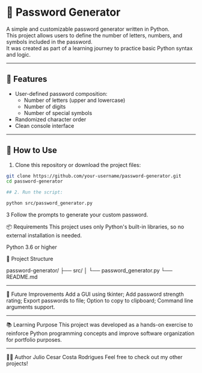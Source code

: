 # 🔐 Password Generator

A simple and customizable password generator written in Python.  
This project allows users to define the number of letters, numbers, and symbols included in the password.  
It was created as part of a learning journey to practice basic Python syntax and logic.

---

## 🚀 Features

- User-defined password composition:
  - Number of letters (upper and lowercase)
  - Number of digits
  - Number of special symbols
- Randomized character order
- Clean console interface

---

## 🧪 How to Use

1. Clone this repository or download the project files:

```bash
git clone https://github.com/your-username/password-generator.git
cd password-generator

## 2. Run the script:

python src/password_generator.py
```

3 Follow the prompts to generate your custom password.

📦 Requirements
This project uses only Python's built-in libraries, so no external installation is needed.

Python 3.6 or higher

📁 Project Structure

password-generator/
├── src/
│   └── password_generator.py
└── README.md

---

🎯 Future Improvements
Add a GUI using tkinter;
Add password strength rating;
Export passwords to file;
Option to copy to clipboard;
Command line arguments support.

---

📚 Learning Purpose
This project was developed as a hands-on exercise to reinforce Python programming concepts and improve software organization for portfolio purposes.

---

🧑‍💻 Author
Julio Cesar Costa Rodrigues
Feel free to check out my other projects!